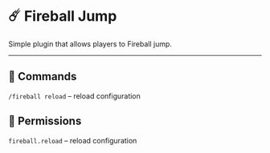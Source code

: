# ☄️ Fireball Jump

Simple plugin that allows players to Fireball jump.

---

## 📜 Commands  
`/fireball reload` – reload configuration

## 🔐 Permissions  
`fireball.reload` – reload configuration
